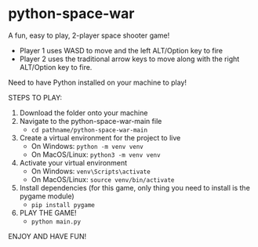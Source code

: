 # python-space-war

A fun, easy to play, 2-player space shooter game! 
- Player 1 uses WASD to move and the left ALT/Option key to fire
- Player 2 uses the traditional arrow keys to move along with the right ALT/Option key to fire.

Need to have Python installed on your machine to play!

STEPS TO PLAY:
1. Download the folder onto your machine
2. Navigate to the python-space-war-main file
   - ```cd pathname/python-space-war-main```
3. Create a virtual environment for the project to live
   - On Windows: ```python -m venv venv```
   - On MacOS/Linux: ```python3 -m venv venv```
4. Activate your virtual environment
   - On Windows: ```venv\Scripts\activate```
   - On MacOS/Linux: ```source venv/bin/activate```
5. Install dependencies (for this game, only thing you need to install is the pygame module)
   - ```pip install pygame```
6. PLAY THE GAME!
    - ```python main.py```

ENJOY AND HAVE FUN!
